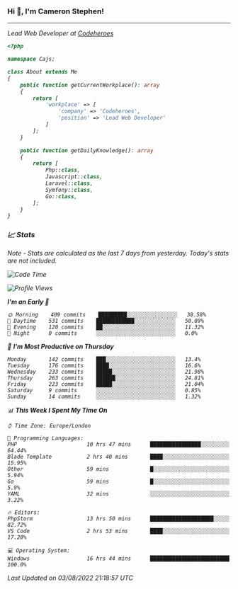 ### Hi 👋, I'm Cameron Stephen!
<hr>
<p><em>Lead Web Developer at <a href="https://codeheroes.co.uk">Codeheroes</a></p>


```php
<?php

namespace Cajs;

class About extends Me
{
    public function getCurrentWorkplace(): array
    {
        return [
            'workplace' => [
                'company' => 'Codeheroes',
                'position' => 'Lead Web Developer'
            ]
        ];
    }

    public function getDailyKnowledge(): array
    {
        return [
            Php::class,
            Javascript::class,
            Laravel::class,
            Symfony::class,
            Go::class,
        ];
    }
}
```

### 📈 Stats
<p><em>Note - Stats are calculated as the last 7 days from yesterday. Today's stats are not included.</em></p>


<!--START_SECTION:waka-->
![Code Time](http://img.shields.io/badge/Code%20Time-3%2C064%20hrs%206%20mins-blue)

![Profile Views](http://img.shields.io/badge/Profile%20Views-0-blue)

**I'm an Early 🐤** 

```text
🌞 Morning    409 commits    █████████░░░░░░░░░░░░░░░░   38.58% 
🌆 Daytime    531 commits    ████████████░░░░░░░░░░░░░   50.09% 
🌃 Evening    120 commits    ██░░░░░░░░░░░░░░░░░░░░░░░   11.32% 
🌙 Night      0 commits      ░░░░░░░░░░░░░░░░░░░░░░░░░   0.0%

```
📅 **I'm Most Productive on Thursday** 

```text
Monday       142 commits    ███░░░░░░░░░░░░░░░░░░░░░░   13.4% 
Tuesday      176 commits    ████░░░░░░░░░░░░░░░░░░░░░   16.6% 
Wednesday    233 commits    █████░░░░░░░░░░░░░░░░░░░░   21.98% 
Thursday     263 commits    ██████░░░░░░░░░░░░░░░░░░░   24.81% 
Friday       223 commits    █████░░░░░░░░░░░░░░░░░░░░   21.04% 
Saturday     9 commits      ░░░░░░░░░░░░░░░░░░░░░░░░░   0.85% 
Sunday       14 commits     ░░░░░░░░░░░░░░░░░░░░░░░░░   1.32%

```


📊 **This Week I Spent My Time On** 

```text
⌚︎ Time Zone: Europe/London

💬 Programming Languages: 
PHP                      10 hrs 47 mins      ████████████████░░░░░░░░░   64.44% 
Blade Template           2 hrs 40 mins       ████░░░░░░░░░░░░░░░░░░░░░   15.95% 
Other                    59 mins             █░░░░░░░░░░░░░░░░░░░░░░░░   5.94% 
Go                       59 mins             █░░░░░░░░░░░░░░░░░░░░░░░░   5.9% 
YAML                     32 mins             ░░░░░░░░░░░░░░░░░░░░░░░░░   3.22%

🔥 Editors: 
PhpStorm                 13 hrs 50 mins      ████████████████████░░░░░   82.72% 
VS Code                  2 hrs 53 mins       ████░░░░░░░░░░░░░░░░░░░░░   17.28%

💻 Operating System: 
Windows                  16 hrs 44 mins      █████████████████████████   100.0%

```


 Last Updated on 03/08/2022 21:18:57 UTC
<!--END_SECTION:waka-->
